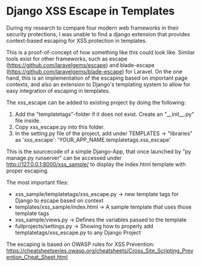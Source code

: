# Django XSS Escape in Templates

During my research to compare four modern web frameworks in their security protections, I was unable to find
a django extension that provides context-based escaping for XSS protection in templates.

This is a proof-of-concept of how something like this could look like. Similar tools exist for other frameworks,
such as escape (https://github.com/laravelgems/escape) and blade-escape (https://github.com/laravelgems/blade-escape)
for Laravel. On the one hand, this is an implementation of the escaping based on important page contexts, and also an
extension to Django's templating system to allow for easy integration of escaping in templates.

The xss_escape can be added to existing project by doing the following:
1. Add the "templatetags"-folder if it does not exist. Create an "\_\_init__.py" file inside.
2. Copy xss_escape.py into this folder.
3. In the setting.py file of the project, add under TEMPLATES -> "libraries" as
'xss_escape': 'YOUR_APP_NAME.templatetags.xss_escape'

This is the sourcecode of a simple Django-App, that once launched by "py manage.py runserver"
can be accessed under http://127.0.0.1:8000/xss_sample/ to display the index.html template with proper escaping.

The most important files:
- xss_sample/templatetags/xss_escape.py -> new template tags for Django to escape based on context
- templates/xss_sample/index.html -> A sample template that uses those template tags
- xss_sample/views.py -> Defines the variables passed to the template
- fullprojects/settings.py -> Showing how to properly add templatetags/xss_escape.py to any Django Project

The escaping is based on OWASP rules for XSS Prevention:
https://cheatsheetseries.owasp.org/cheatsheets/Cross_Site_Scripting_Prevention_Cheat_Sheet.html
